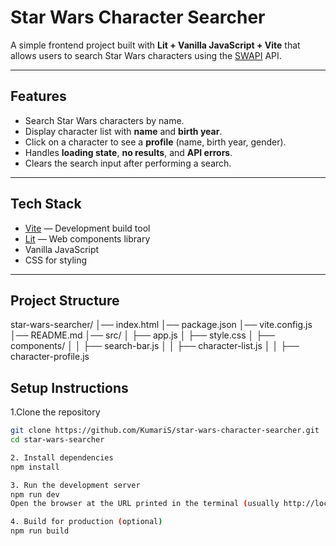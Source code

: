 # Star Wars Character Searcher

A simple frontend project built with **Lit + Vanilla JavaScript + Vite** that allows users to search Star Wars characters using the [SWAPI](https://swapi.dev/) API.

---

## Features

- Search Star Wars characters by name.
- Display character list with **name** and **birth year**.
- Click on a character to see a **profile** (name, birth year, gender).
- Handles **loading state**, **no results**, and **API errors**.
- Clears the search input after performing a search.

---

## Tech Stack

- [Vite](https://vitejs.dev/) — Development build tool
- [Lit](https://lit.dev/) — Web components library
- Vanilla JavaScript
- CSS for styling

---

## Project Structure
star-wars-searcher/
│── index.html
│── package.json
│── vite.config.js
│── README.md
│── src/
│ ├── app.js
│ ├── style.css
│ ├── components/
│ │ ├── search-bar.js
│ │ ├── character-list.js
│ │ ├── character-profile.js

## Setup Instructions

1.Clone the repository

```bash
git clone https://github.com/KumariS/star-wars-character-searcher.git
cd star-wars-searcher

2. Install dependencies
npm install

3. Run the development server
npm run dev
Open the browser at the URL printed in the terminal (usually http://localhost:5173/).

4. Build for production (optional)
npm run build